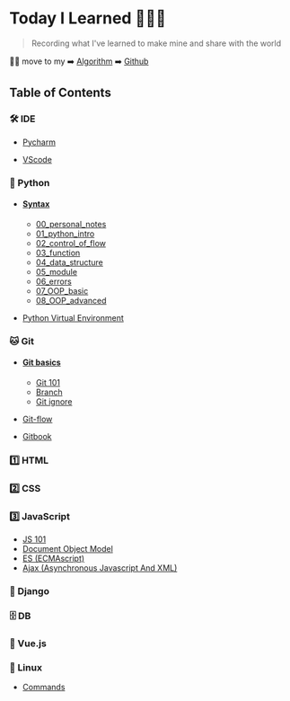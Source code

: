 # Today I Learned 👨🏻‍💻

> Recording what I've learned to make mine and share with the world

🙋‍♂️ move to my ➡️ [Algorithm](https://pyohamen.gitbook.io/algorithm/) ➡️ [Github](https://github.com/pyohamen) 

## Table of Contents

### 🛠 IDE

- [Pycharm](/IDE/Pycharm.md)

- [VScode](/IDE/VScode.md)

### 🐍 Python

- #### [Syntax]()

  - [00_personal_notes](/Python/Syntax/00_personal_notes.md)
  - [01_python_intro](/Python/Syntax/01_python_intro.ipynb)
  - [02_control_of_flow](/Python/Syntax/02_control_of_flow.ipynb)
  - [03_function](/Python/Syntax/03_function.ipynb)
  - [04_data_structure](/Python/Syntax/04_data_structure.ipynb)
  - [05_module](/Python/Syntax/05_module.ipynb)
  - [06_errors](/Python/Syntax/06_errors.ipynb)
  - [07_OOP_basic](/Python/Syntax/07_OOP_basic.ipynb)
  - [08_OOP_advanced](/Python/Syntax/08_OOP_advanced.ipynb)

- [Python Virtual Environment](/Python/Python_Virtual_Environment.md)

### 🐱 Git

- #### [Git basics]()

  - [Git 101](/Git/Git_basics/Git_101.md)
  - [Branch](/Git/Git_basics/Branch.md)
  - [Git ignore](/Git/Git_basics/Git_ignore.md)

- [Git-flow](/Git/Git-flow.md)

- [Gitbook](/Git/Gitbook.md)

### 1️⃣ HTML

### 2️⃣ CSS

### 3️⃣ JavaScript

- [JS 101](/JavaScript/JS_101.md)
- [Document Object Model](/JavaScript/DOM.md)
- [ES (ECMAscript)](/JavaScript/ES.md)
- [Ajax (Asynchronous Javascript And XML)](/JavaScript/Ajax.md)

### 🔫 Django

### 🗄 DB

### 🎨 Vue.js

### 🐧 Linux

- [Commands](/Linux/Command.md)

